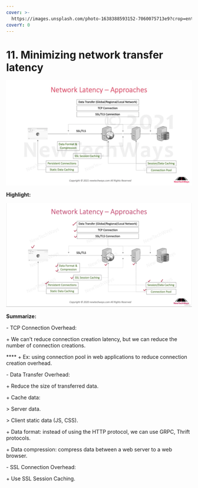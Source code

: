 ```yaml
---
cover: >-
  https://images.unsplash.com/photo-1638388593152-7060075713e9?crop=entropy&cs=srgb&fm=jpg&ixid=MnwxOTcwMjR8MHwxfHJhbmRvbXx8fHx8fHx8fDE2MzkxNDM4MDA&ixlib=rb-1.2.1&q=85
coverY: 0
---
```


# 11. Minimizing network transfer latency

![](<../.gitbook/assets/image (49).png>)

**Highlight:**

![](<../.gitbook/assets/image (7).png>)

**Summarize:**

\- TCP Connection Overhead:

&#x20;   \+ We can't reduce connection creation latency, but we can reduce the number of connection creations.

&#x20;   ****    + Ex: using connection pool in web applications to reduce connection creation overhead.

\- Data Transfer Overhead:

&#x20;   \+ Reduce the size of transferred data.

&#x20;   \+ Cache data:

&#x20;       \> Server data.

&#x20;       \> Client static data (JS, CSS).

&#x20;   \+ Data format: instead of using the HTTP protocol, we can use GRPC, Thrift protocols.

&#x20;   \+ Data compression: compress data between a web server to a web browser.

\- SSL Connection Overhead:

&#x20;   \+ Use SSL Session Caching.
